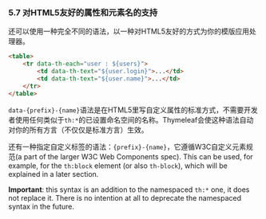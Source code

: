 ### 5.7 对HTML5友好的属性和元素名的支持

还可以使用一种完全不同的语法，以一种对HTML5友好的方式为你的模版应用处理器。
```html
<table>
    <tr data-th-each="user : ${users}">
        <td data-th-text="${user.login}">...</td>
        <td data-th-text="${user.name}">...</td>
    </tr>
</table>
```
`data-{prefix}-{name}`语法是在HTML5里写自定义属性的标准方式，不需要开发者使用任何类似于`th:*`的已设置命名空间的名称。Thymeleaf会使这种语法自动对你的所有方言（不仅仅是标准方言）生效。

还有一种指定自定义标签的语法：`{prefix}-{name}`，它遵循W3C自定义元素规范(a part of the larger W3C Web Components spec). This can be used, for example, for the `th:block` element (or also `th-block`), which will be explained in a later section.

**Important**: this syntax is an addition to the namespaced `th:*` one, it does not replace it. There is no intention at all to deprecate the namespaced syntax in the future.